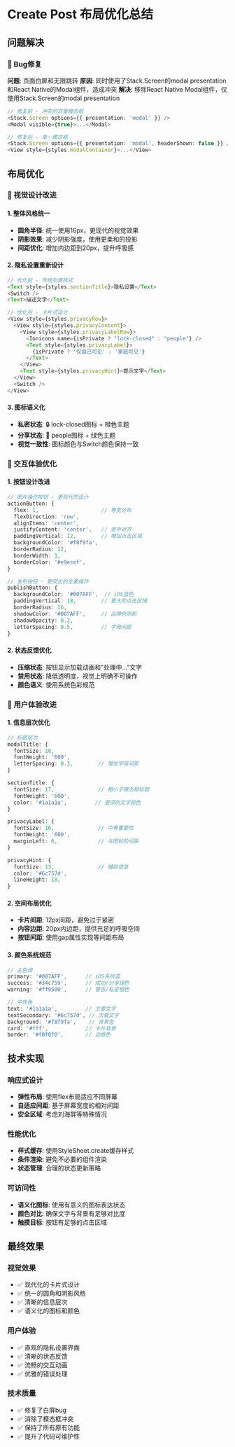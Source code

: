 # Create Post 布局优化总结

## 问题解决

### 🐛 Bug修复
**问题**: 页面白屏和无限跳转
**原因**: 同时使用了Stack.Screen的modal presentation和React Native的Modal组件，造成冲突
**解决**: 移除React Native Modal组件，仅使用Stack.Screen的modal presentation

```typescript
// 修复前 - 冲突的双重模态框
<Stack.Screen options={{ presentation: 'modal' }} />
<Modal visible={true}>...</Modal>

// 修复后 - 单一模态框
<Stack.Screen options={{ presentation: 'modal', headerShown: false }} />
<View style={styles.modalContainer}>...</View>
```

## 布局优化

### 🎨 视觉设计改进

#### 1. 整体风格统一
- **圆角半径**: 统一使用16px，更现代的视觉效果
- **阴影效果**: 减少阴影强度，使用更柔和的投影
- **间距优化**: 增加内边距到20px，提升呼吸感

#### 2. 隐私设置重新设计
```typescript
// 优化前 - 传统列表样式
<Text style={styles.sectionTitle}>隐私设置</Text>
<Switch />
<Text>描述文字</Text>

// 优化后 - 卡片式设计
<View style={styles.privacyRow}>
  <View style={styles.privacyContent}>
    <View style={styles.privacyLabelRow}>
      <Ionicons name={isPrivate ? "lock-closed" : "people"} />
      <Text style={styles.privacyLabel}>
        {isPrivate ? '仅自己可见' : '家庭可见'}
      </Text>
    </View>
    <Text style={styles.privacyHint}>提示文字</Text>
  </View>
  <Switch />
</View>
```

#### 3. 图标语义化
- **私密状态**: 🔒 lock-closed图标 + 橙色主题
- **分享状态**: 👥 people图标 + 绿色主题
- **视觉一致性**: 图标颜色与Switch颜色保持一致

### 📱 交互体验优化

#### 1. 按钮设计改进
```typescript
// 图片操作按钮 - 更现代的设计
actionButton: {
  flex: 1,                    // 等宽分布
  flexDirection: 'row',
  alignItems: 'center',
  justifyContent: 'center',   // 居中对齐
  paddingVertical: 12,        // 增加点击区域
  backgroundColor: '#f8f9fa',
  borderRadius: 12,
  borderWidth: 1,
  borderColor: '#e9ecef',
}

// 发布按钮 - 更突出的主要操作
publishButton: {
  backgroundColor: '#007AFF',  // iOS蓝色
  paddingVertical: 18,        // 更大的点击区域
  borderRadius: 16,
  shadowColor: '#007AFF',     // 品牌色阴影
  shadowOpacity: 0.2,
  letterSpacing: 0.5,         // 字母间距
}
```

#### 2. 状态反馈优化
- **压缩状态**: 按钮显示加载动画和"处理中..."文字
- **禁用状态**: 降低透明度，视觉上明确不可操作
- **颜色语义**: 使用系统色彩规范

### 🎯 用户体验改进

#### 1. 信息层次优化
```typescript
// 标题层次
modalTitle: {
  fontSize: 18,
  fontWeight: '600',
  letterSpacing: 0.3,        // 增加字母间距
}

sectionTitle: {
  fontSize: 17,              // 稍小于模态框标题
  fontWeight: '600',
  color: '#1a1a1a',         // 更深的文字颜色
}

privacyLabel: {
  fontSize: 16,              // 中等重要性
  fontWeight: '600',
  marginLeft: 6,             // 与图标的间距
}

privacyHint: {
  fontSize: 13,              // 辅助信息
  color: '#6c757d',
  lineHeight: 18,
}
```

#### 2. 空间布局优化
- **卡片间距**: 12px间距，避免过于紧密
- **内容边距**: 20px内边距，提供充足的呼吸空间
- **按钮间距**: 使用gap属性实现等间距布局

#### 3. 颜色系统规范
```typescript
// 主色调
primary: '#007AFF',      // iOS系统蓝
success: '#34c759',      // 成功/分享绿色
warning: '#ff9500',      // 警告/私密橙色

// 中性色
text: '#1a1a1a',         // 主要文字
textSecondary: '#6c757d', // 次要文字
background: '#f8f9fa',    // 背景色
card: '#fff',            // 卡片背景
border: '#f0f0f0',       // 边框色
```

## 技术实现

### 响应式设计
- **弹性布局**: 使用flex布局适应不同屏幕
- **自适应间距**: 基于屏幕宽度的相对间距
- **安全区域**: 考虑刘海屏等特殊情况

### 性能优化
- **样式缓存**: 使用StyleSheet.create缓存样式
- **条件渲染**: 避免不必要的组件渲染
- **状态管理**: 合理的状态更新策略

### 可访问性
- **语义化图标**: 使用有意义的图标表达状态
- **颜色对比**: 确保文字与背景有足够对比度
- **触摸目标**: 按钮有足够的点击区域

## 最终效果

### 视觉效果
- ✅ 现代化的卡片式设计
- ✅ 统一的圆角和阴影风格
- ✅ 清晰的信息层次
- ✅ 语义化的图标和颜色

### 用户体验
- ✅ 直观的隐私设置界面
- ✅ 清晰的状态反馈
- ✅ 流畅的交互动画
- ✅ 优雅的错误处理

### 技术质量
- ✅ 修复了白屏bug
- ✅ 消除了模态框冲突
- ✅ 保持了所有原有功能
- ✅ 提升了代码可维护性
